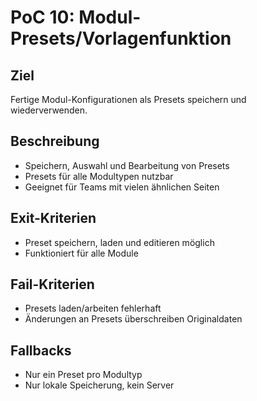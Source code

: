 # PoC 10: Modul-Presets/Vorlagenfunktion

## Ziel
Fertige Modul-Konfigurationen als Presets speichern und wiederverwenden.

## Beschreibung
- Speichern, Auswahl und Bearbeitung von Presets
- Presets für alle Modultypen nutzbar
- Geeignet für Teams mit vielen ähnlichen Seiten

## Exit-Kriterien
- Preset speichern, laden und editieren möglich
- Funktioniert für alle Module

## Fail-Kriterien
- Presets laden/arbeiten fehlerhaft
- Änderungen an Presets überschreiben Originaldaten

## Fallbacks
- Nur ein Preset pro Modultyp
- Nur lokale Speicherung, kein Server
